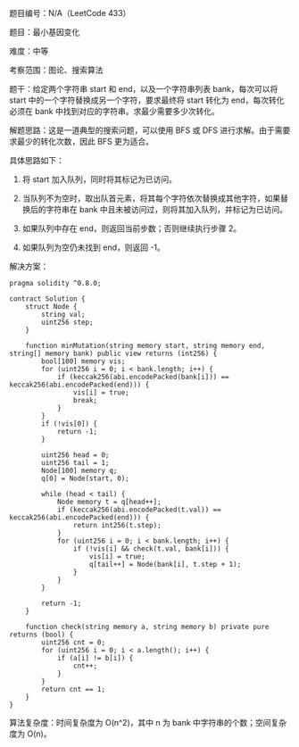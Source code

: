 题目编号：N/A（LeetCode 433）

题目：最小基因变化

难度：中等

考察范围：图论、搜索算法

题干：给定两个字符串 start 和 end，以及一个字符串列表 bank，每次可以将 start 中的一个字符替换成另一个字符，要求最终将 start 转化为 end，每次转化必须在 bank 中找到对应的字符串。求最少需要多少次转化。

解题思路：这是一道典型的搜索问题，可以使用 BFS 或 DFS 进行求解。由于需要求最少的转化次数，因此 BFS 更为适合。

具体思路如下：

1. 将 start 加入队列，同时将其标记为已访问。

2. 当队列不为空时，取出队首元素，将其每个字符依次替换成其他字符，如果替换后的字符串在 bank 中且未被访问过，则将其加入队列，并标记为已访问。

3. 如果队列中存在 end，则返回当前步数；否则继续执行步骤 2。

4. 如果队列为空仍未找到 end，则返回 -1。

解决方案：

```
pragma solidity ^0.8.0;

contract Solution {
    struct Node {
        string val;
        uint256 step;
    }

    function minMutation(string memory start, string memory end, string[] memory bank) public view returns (int256) {
        bool[100] memory vis;
        for (uint256 i = 0; i < bank.length; i++) {
            if (keccak256(abi.encodePacked(bank[i])) == keccak256(abi.encodePacked(end))) {
                vis[i] = true;
                break;
            }
        }
        if (!vis[0]) {
            return -1;
        }

        uint256 head = 0;
        uint256 tail = 1;
        Node[100] memory q;
        q[0] = Node(start, 0);

        while (head < tail) {
            Node memory t = q[head++];
            if (keccak256(abi.encodePacked(t.val)) == keccak256(abi.encodePacked(end))) {
                return int256(t.step);
            }
            for (uint256 i = 0; i < bank.length; i++) {
                if (!vis[i] && check(t.val, bank[i])) {
                    vis[i] = true;
                    q[tail++] = Node(bank[i], t.step + 1);
                }
            }
        }

        return -1;
    }

    function check(string memory a, string memory b) private pure returns (bool) {
        uint256 cnt = 0;
        for (uint256 i = 0; i < a.length(); i++) {
            if (a[i] != b[i]) {
                cnt++;
            }
        }
        return cnt == 1;
    }
}
```

算法复杂度：时间复杂度为 O(n^2)，其中 n 为 bank 中字符串的个数；空间复杂度为 O(n)。